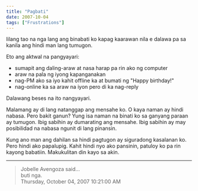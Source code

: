 ```yaml
---
title: "Pagbati"
date: 2007-10-04
tags: ["Frustrations"]
---
```


Iilang tao na nga lang ang binabati ko kapag kaarawan nila e dalawa pa sa kanila ang hindi man lang tumugon.

Eto ang aktwal na pangyayari:
- sumapit ang daling-araw at nasa harap pa rin ako ng computer
- araw na pala ng iyong kapanganakan
- nag-PM ako sa iyo kahit offline ka at bumati ng "Happy birthday!"
- nag-online ka sa araw na iyon pero di ka nag-reply

Dalawang beses na ito nangyayari.

Malamang ay di lang natanggap ang mensahe ko. O kaya naman ay hindi nabasa. Pero bakit ganun? Yung isa naman na binati ko sa ganyang paraan ay tumugon. Ibig sabihin ay dumarating ang mensahe. Ibig sabihin ay may posibilidad na nabasa ngunit di lang pinansin.

Kung ano man ang dahilan sa hindi pagtugon ay siguradong kasalanan ko. Pero hindi ako papalupig. Kahit hindi nyo ako pansinin, patuloy ko pa rin kayong babatiin. Makukulitan din kayo sa akin.

---

> Jobelle Avengoza said...  
> buti nga.  
> Thursday, October 04, 2007 10:21:00 AM 
